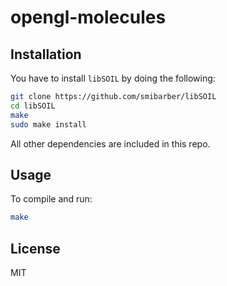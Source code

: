 opengl-molecules
================

## Installation

You have to install `libSOIL` by doing the following:

``` sh
git clone https://github.com/smibarber/libSOIL
cd libSOIL
make
sudo make install
```

All other dependencies are included in this repo.

## Usage

To compile and run:

``` sh
make
```

## License

MIT
